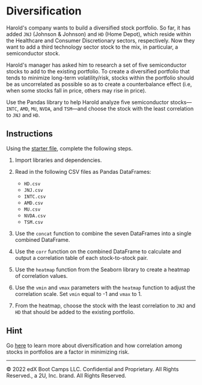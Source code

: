 # Diversification

Harold's company wants to build a diversified stock portfolio. So far, it has added `JNJ` (Johnson & Johnson) and `HD` (Home Depot), which reside within the Healthcare and Consumer Discretionary sectors, respectively. Now they want to add a third technology sector stock to the mix, in particular, a semiconductor stock.

Harold's manager has asked him to research a set of five semiconductor stocks to add to the existing portfolio. To create a diversified portfolio that tends to minimize long-term volatility/risk, stocks within the portfolio should be as uncorrelated as possible so as to create a counterbalance effect (i.e, when some stocks fall in price, others may rise in price).  

Use the Pandas library to help Harold analyze five semiconductor stocks—`INTC`, `AMD`, `MU`, `NVDA`, and `TSM`—and choose the stock with the least correlation to `JNJ` and `HD`.

## Instructions

Using the [starter file](Unsolved/diversification.ipynb), complete the following steps.

1. Import libraries and dependencies.

1. Read in the following CSV files as Pandas DataFrames:

    * `HD.csv`
    * `JNJ.csv`
    * `INTC.csv`
    * `AMD.csv`
    * `MU.csv`
    * `NVDA.csv`
    * `TSM.csv`

1. Use the `concat` function to combine the seven DataFrames into a single combined DataFrame.

1. Use the `corr` function on the combined DataFrame to calculate and output a correlation table of each stock-to-stock pair.

1. Use the `heatmap` function from the Seaborn library to create a heatmap of correlation values.

1. Use the `vmin` and `vmax` parameters with the `heatmap` function to adjust the correlation scale. Set `vmin` equal to -1 and `vmax` to 1.

1. From the heatmap, choose the stock with the least correlation to `JNJ` and `HD` that should be added to the existing portfolio.

## Hint

Go [here](https://www.investopedia.com/terms/d/diversification.asp) to learn more about diversification and how correlation among stocks in portfolios are a factor in minimizing risk.

---

© 2022 edX Boot Camps LLC. Confidential and Proprietary. All Rights Reserved., a 2U, Inc. brand. All Rights Reserved.

